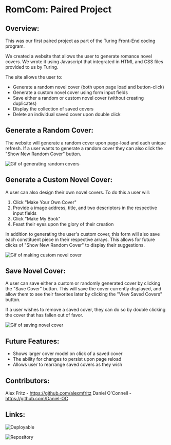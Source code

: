 # RomCom: Paired Project

## Overview:

This was our first paired project as part of the Turing Front-End coding program.

We created a website that allows the user to generate romance novel covers. We wrote it using Javascript that integrated in HTML and CSS files provided to us by Turing.

The site allows the user to:

* Generate a random novel cover (both upon page load and button-click)
* Generate a custom novel cover using form input fields
* Save either a random or custom novel cover (without creating duplicates)
* Display the collection of saved covers
* Delete an individual saved cover upon double click

## Generate a Random Cover:

The website will generate a random cover upon page-load and each unique refresh. If a user wants to generate a random cover they can also click the "Show New Random Cover" button.

![Gif of generating random covers](https://media.giphy.com/media/tELUI1cEAHcGWGgojq/giphy.gif)

## Generate a Custom Novel Cover:

A user can also design their own novel covers. To do this a user will:

1. Click "Make Your Own Cover"
2. Provide a image address, title, and two descriptors in the respective input fields
3. Click "Make My Book"
4. Feast their eyes upon the glory of their creation

In addition to generating the user's custom cover, this form will also save each constituent piece in their respective arrays. This allows for future clicks of "Show New Random Cover" to display their suggestions.

![Gif of making custom novel cover](https://media.giphy.com/media/n7IPIyoyJcoyv2SnfS/giphy.gif)

## Save Novel Cover:

A user can save either a custom or randomly generated cover by clicking the "Save Cover" button. This will save the cover currently displayed, and allow them to see their favorites later by clicking the "View Saved Covers" button.

If a user wishes to remove a saved cover, they can do so by double clicking the cover that has fallen out of favor.

![Gif of saving novel cover](https://media.giphy.com/media/3cQSnQARDSxpyUzR6U/giphy.gif)

## Future Features:

* Shows larger cover model on click of a saved cover
* The ability for changes to persist upon page reload
* Allows user to rearrange saved covers as they wish

## Contributors:

Alex Fritz - https://github.com/alexmfritz
Daniel O'Connell - https://github.com/Daniel-OC

## Links:

![Deployable](https://alexmfritz.github.io/romcom/)

![Repository](https://github.com/alexmfritz/romcom)
